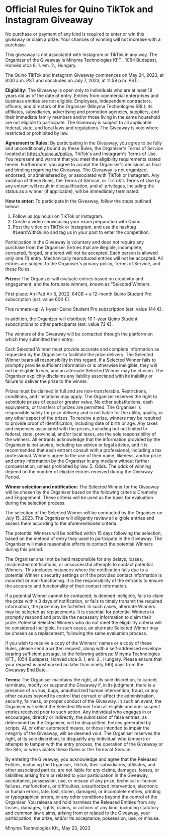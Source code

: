 # Official Rules for Quino TikTok and Instagram Giveaway

No purchase or payment of any kind is required to enter or win this giveaway or claim a prize. Your chances of winning will not increase with a purchase.

This giveaway is not associated with Instagram or TikTok in any way. The Organiser of the Giveaway is Minyma Technologies KFT., 1054 Budapest, Honvéd utca 8. 1. em. 2., Hungary.

The Quino TikTok and Instagram Giveaway commences on May 24, 2023, at 8:00 a.m. PST and concludes on July 7, 2023, at 11:59 p.m. PST.

**Eligibility:** The Giveaway is open only to individuals who are at least 18 years old as of the date of entry. Entries from commercial enterprises and business entities are not eligible. Employees, independent contractors, officers, and directors of the Organiser (Minyma Technologies SRL), its affiliates, subsidiaries, advertising and promotion agencies, suppliers, and their immediate family members and/or those living in the same household are not eligible to participate. The Giveaway is subject to all applicable federal, state, and local laws and regulations. The Giveaway is void where restricted or prohibited by law.

**Agreement to Rules:** By participating in the Giveaway, you agree to be fully and unconditionally bound by these Rules, the Organiser's Terms of Service located at https://quino.ai/policy, TikTok's and Instagram's Terms of Use. You represent and warrant that you meet the eligibility requirements stated herein. Furthermore, you agree to accept the Organiser's decisions as final and binding regarding the Giveaway. The Giveaway is not organized, endorsed, or administered by, or associated with TikTok or Instagram. Any violation of these Rules, the Terms of Service, or TikTok's Terms of Use by any entrant will result in disqualification, and all privileges, including the status as a winner (if applicable), will be immediately terminated.

**How to enter:** To participate in the Giveaway, follow the steps outlined below:

1. Follow us (quino.ai) on TikTok or Instagram.
2. Create a video showcasing your exam preparation with Quino.
3. Post the video on TikTok or Instagram, and use the hashtag #LearnWithQuino and tag us in your post to enter the competition.

Participation in the Giveaway is voluntary and does not require any purchase from the Organiser. Entries that are illegible, incomplete, corrupted, forged, or altered will not be accepted. Each person is allowed only one (1) entry. Mechanically reproduced entries will not be accepted. All entries are subject to the Organiser's privacy policy, Terms of Service, and these Rules.

**Prizes:** The Organizer will evaluate entries based on creativity and engagement, and the fortunate winners, known as "Selected Winners.

First place: An iPad Air 5, 2022, 64GB + a 12-month Quino Student Pro subscription (est. value 600 €).

Five runners-up: A 1-year Quino Student Pro subscription (est. value 144 €).

In addition, the Organizer will distribute 10 1-year Quino Student subscriptions to other participants (est. value 72 €).

The winners of the Giveaway will be contacted through the platform on which they submitted their entry.

Each Selected Winner must provide accurate and complete information as requested by the Organiser to facilitate the prize delivery. The Selected Winner bears all responsibility in this regard. If a Selected Winner fails to promptly provide sufficient information or is otherwise ineligible, they will not be eligible to win, and an alternate Selected Winner may be chosen. The Organiser explicitly disclaims any liability associated with its inability or failure to deliver the prize to the winner.

Prizes must be claimed in full and are non-transferable. Restrictions, conditions, and limitations may apply. The Organiser reserves the right to substitute prizes of equal or greater value. No other substitutions, cash equivalents, or transfers of prizes are permitted. The Organiser is responsible solely for prize delivery and is not liable for the utility, quality, or any other aspect of the prizes. To receive a prize, winners may be required to provide proof of identification, including date of birth or age. Any taxes and expenses associated with the prizes, including but not limited to federal, state, provincial, and/or local taxes, are the sole responsibility of the winners. All entrants acknowledge that the information provided by the Organiser is not advice, including tax advice or legal advice, and it is recommended that each entrant consult with a professional, including a tax professional. Winners agree to the use of their name, likeness, and/or prize and entry information by the Organiser in any medium without further compensation, unless prohibited by law. 5. Odds: The odds of winning depend on the number of eligible entries received during the Giveaway Period.

**Winner selection and notification:** The Selected Winner for the Giveaway will be chosen by the Organiser based on the following criteria: Creativity and Engagement. These criteria will be used as the basis for evaluation during the selection process.

The selection of the Selected Winner will be conducted by the Organiser on July 15, 2023. The Organiser will diligently review all eligible entries and assess them according to the aforementioned criteria.

The potential Winners will be notified within 15 days following the selection, based on the method of entry they used to participate in the Giveaway. The Organiser will make reasonable efforts to contact the potential Winners during this period.

The Organiser shall not be held responsible for any delays, losses, misdirected notifications, or unsuccessful attempts to contact potential Winners. This includes instances where the notification fails due to a potential Winner's security settings or if the provided contact information is incorrect or non-functioning. It is the responsibility of the entrants to ensure the accuracy and functionality of their contact information.

If a potential Winner cannot be contacted, is deemed ineligible, fails to claim the prize within 3 days of notification, or fails to timely transmit the required information, the prize may be forfeited. In such cases, alternate Winners may be selected as replacements. It is essential for potential Winners to promptly respond and provide the necessary information to claim their prize. Potential Selected Winners who do not meet the eligibility criteria will be considered ineligible. In such cases, an alternate Selected Winner may be chosen as a replacement, following the same evaluation process.

If you wish to receive a copy of the Winners' names or a copy of these Rules, please send a written request, along with a self-addressed envelope bearing sufficient postage, to the following address: Minyma Technologies KFT., 1054 Budapest, Honvéd utca 8. 1. em. 2., Hungary. Please ensure that your request is postmarked no later than ninety (90) days from the Giveaway End Date.

**Terms:** The Organiser maintains the right, at its sole discretion, to cancel, terminate, modify, or suspend the Giveaway if, in its judgment, there is a presence of a virus, bugs, unauthorized human intervention, fraud, or any other causes beyond its control that corrupt or affect the administration, security, fairness, or proper conduct of the Giveaway. In such an event, the Organiser will select the Selected Winner from all eligible and non-suspect entries received prior to such action. Any individual who engages in or encourages, directly or indirectly, the submission of false entries, as determined by the Organiser, will be disqualified. Entries generated by scripts, AI, or other automated means, or those intended to impair the integrity of the Giveaway, will be deemed void. The Organiser reserves the right, at its sole discretion, to disqualify any individual who tampers or attempts to tamper with the entry process, the operation of the Giveaway or the Site, or who violates these Rules or the Terms of Service.

By entering the Giveaway, you acknowledge and agree that the Released Entities, including the Organiser, TikTok, their subsidiaries, affiliates, and other associated parties, are not liable for any claims, damages, losses, or liabilities arising from or related to your participation in the Giveaway, acceptance, possession, use, or misuse of any prize, technical or human failures, malfunctions, or difficulties, unauthorized intervention, electronic or human errors, late, lost, stolen, damaged, or incomplete entries, printing or typographical errors, or any other conditions beyond the control of the Organiser. You release and hold harmless the Released Entities from any losses, damages, rights, claims, or actions of any kind, including statutory and common law claims, arising from or related to the Giveaway, your participation, the prize, and/or its acceptance, possession, use, or misuse.

Minyma Technologies Kft., May 23, 2023
